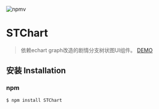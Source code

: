 ![npmv]()

# STChart

> 依赖echart graph改造的剧情分支树状图UI组件。 [DEMO]()

## 安装 Installation

### npm

```bash
$ npm install STChart
```

